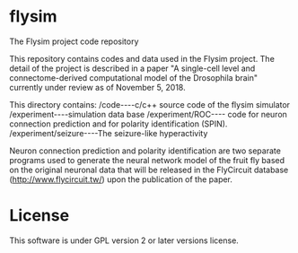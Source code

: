# flysim
The Flysim project code repository

This repository contains codes and data used in the Flysim project. The detail of the project is described in a paper "A single-cell level and connectome-derived computational model of the Drosophila brain" currently under review as of November 5, 2018.

This directory contains:
/code----c/c++ source code of the flysim simulator
/experiment----simulation data base
/experiment/ROC---- code for neuron connection prediction and for polarity identification (SPIN).
/experiment/seizure----The seizure-like hyperactivity

Neuron connection prediction and polarity identification are two separate programs used to generate the neural network model of the fruit fly based on the original neuronal data that will be released in the FlyCircuit database (http://www.flycircuit.tw/) upon the publication of the paper.


# License
This software is under GPL version 2 or later versions license.
